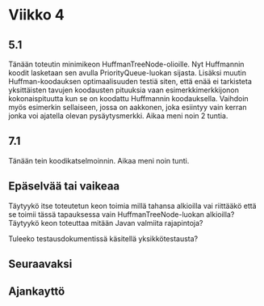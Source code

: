 # Viikko 4

## 5.1
Tänään toteutin minimikeon HuffmanTreeNode-olioille. Nyt
Huffmannin koodit lasketaan sen avulla
PriorityQueue-luokan sijasta. Lisäksi muutin
Huffman-koodauksen optimaalisuuden testiä siten, että
enää ei tarkisteta yksittäisten tavujen koodausten
pituuksia vaan esimerkkimerkkijonon kokonaispituutta kun
se on koodattu Huffmannin koodauksella. Vaihdoin myös
esimerkin sellaiseen, jossa on aakkonen, joka
esiintyy vain kerran jonka voi ajatella olevan
pysäytysmerkki. Aikaa meni noin 2 tuntia.

## 7.1
Tänään tein koodikatselmoinnin. Aikaa meni noin tunti.


## Epäselvää tai vaikeaa
Täytyykö itse toteutetun keon toimia millä tahansa
alkioilla vai riittääkö että se toimii tässä tapauksessa
vain HuffmanTreeNode-luokan alkioilla? Täytyykö keon
toteuttaa mitään Javan valmiita rajapintoja?

Tuleeko testausdokumentissä käsitellä yksikkötestausta?

## Seuraavaksi

## Ajankayttö
